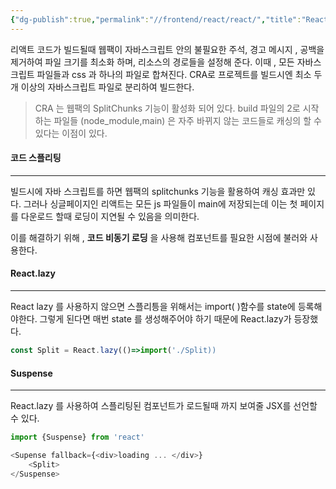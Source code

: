 ```yaml
---
{"dg-publish":true,"permalink":"//frontend/react/react/","title":"React 코드 스플리팅, 비동기 로딩","tags":["react"]}
---
```



리액트 코드가 빌드될때 웹팩이 자바스크립트 안의 불필요한 주석, 경고 메시지 , 공백을 제거하여 파일 크기를 최소화 하며,  리소스의 경로들을 설정해 준다.
이때 , 모든 자바스크립트 파일들과 css 과 하나의 파일로 합쳐진다.  CRA로 프로젝트를 빌드시엔 최소 두개 이상의 자바스크립트 파일로 분리하여 빌드한다.
> CRA 는 웹팩의 SplitChunks 기능이 활성화 되어 있다.
> build 파일의 2로 시작하는 파일들 (node_module,main) 은 자주 바뀌지 않는 코드들로 캐싱의 할 수 있다는 이점이 있다.


#### 코드 스플리팅
---
빌드시에 자바 스크립트를 하면 웹팩의 splitchunks 기능을 활용하여 캐싱 효과만 있다. 그러나 싱글페이지인 리액트는 모든 js 파일들이 main에 저장되는데 이는 첫 페이지를 다운로드 할때 로딩이 지연될 수 있음을 의미한다.

이를 해결하기 위해 , **코드 비동기 로딩** 을 사용해 컴포넌트를 필요한 시점에 불러와 사용한다.

#### React.lazy
---
React lazy 를 사용하지 않으면 스플리틍을 위해서는 import( )함수를 state에 등록해야한다. 그렇게 된다면 매번 state 를 생성해주어야 하기 때문에 React.lazy가 등장했다.


```js
const Split = React.lazy(()=>import('./Split))
```


#### Suspense
---
React.lazy 를 사용하여 스플리팅된 컴포넌트가 로드될때 까지 보여줄 JSX를 선언할 수 있다.
```js
import {Suspense} from 'react'

<Supense fallback={<div>loading ... </div>}
	<Split>
</Suspense>
```
